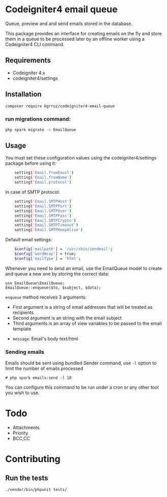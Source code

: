 # Codeigniter4 email queue
Queue, preview and and send emails stored in the database.

This package provides an interface for creating emails on the fly and
store them in a queue to be processed later by an offline worker using a
Codeigniter4 CLI command.

## Requirements ##
- Codeigniter 4.x
- codeigniter4/settings

## Installation ##

```sh
composer require kgrruz/codeigniter4-email-queue
```

### run migrations command:

```sh
php spark migrate -n EmailQueue
```

## Usage

You must set these configuration values using the codeigniter4/settings package before using it:

```sh
    setting('Email.fromEmail')
    setting('Email.fromName')
    setting('Email.protocol')
```  

In case of SMTP protocol:

```sh
    setting('Email.SMTPHost')
    setting('Email.SMTPPort')
    setting('Email.SMTPUser')
    setting('Email.SMTPPass')
    setting('Email.SMTPCrypto')
    setting('Email.SMTPTimeout')
    setting('Email.SMTPKeepAlive')
```    

Default email settings:

```sh
    $config['mailpath'] = '/usr/sbin/sendmail';
    $config['wordWrap'] = true;
    $config['mailType'] = 'html';
```  

Whenever you need to send an email, use the EmailQueue model to create
and queue a new one by storing the correct data:

    use EmailQueue\EmailQueue;
    EmailQueue::enqueue($to, $subject, $data);

`enqueue` method receives 3 arguments:

- First argument is a string of email addresses that will be treated as recipients.
- Second argument is an string with the email subject
- Third arguments is an array of view variables to be passed to the
  email template
 * `message`: Email's body text/html


### Sending emails

Emails should be sent using bundled Sender command, use `-l` option to
limit the number of emails processed

	# php spark emails:send -l 10

You can configure this command to be run under a cron or any other tool
you wish to use.

# Todo

- Attachments
- Priority
- BCC,CC

# Contributing

## Run the tests

```
./vendor/bin/phpunit tests/
```
